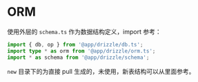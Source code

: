 # ORM

使用外层的 `schema.ts` 作为数据结构定义，import 参考：

```typescript
import { db, op } from '@app/drizzle/db.ts';
import type * as orm from '@app/drizzle/orm.ts';
import * as schema from '@app/drizzle/schema';
```

`new` 目录下的为直接 pull 生成的，未使用，新表结构可以从里面参考。
